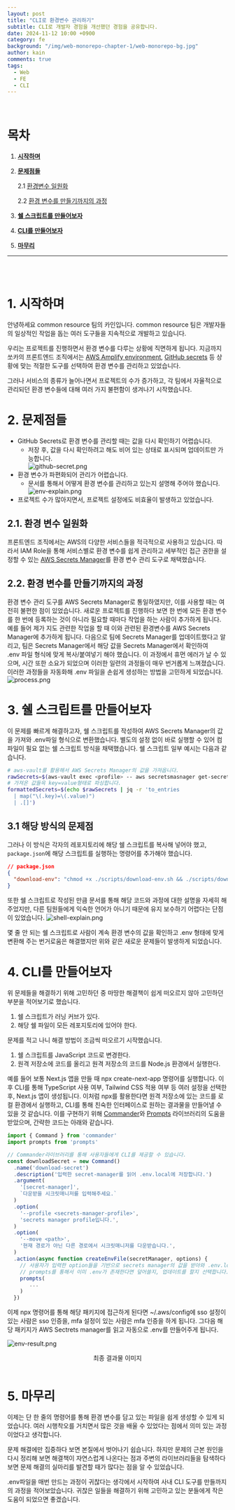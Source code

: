 ```yaml
---
layout: post
title: "CLI로 환경변수 관리하기"
subtitle: CLI로 개발자 경험을 개선했던 경험을 공유합니다.
date: 2024-11-12 10:00 +0900
category: fe
background: "/img/web-monorepo-chapter-1/web-monorepo-bg.jpg"
author: kain
comments: true
tags:
  - Web
  - FE
  - CLI
---
```


<br />

# 목차

1. [**시작하며**](#1-시작하며)
2. [**문제점들**](#2-문제점들)

   2.1 [환경변수 일원화](#21-환경-변수-일원화)

   2.2 [환경 변수를 만들기까지의 과정](#22-환경-변수를-만들기까지의-과정)

3. [**쉘 스크립트를 만들어보자**](#3-쉘-스크립트를-만들어보자)

4. [**CLI를 만들어보자**](#4-cli를-만들어보자)

5. [**마무리**](#5-마무리)

---

<br /><br />

# 1. 시작하며

안녕하세요 common resource 팀의 카인입니다.
common resource 팀은 개발자들의 일상적인 작업을 돕는 여러 도구들을 지속적으로 개발하고 있습니다.

우리는 프로젝트를 진행하면서 환경 변수를 다루는 상황에 직면하게 됩니다.
지금까지 쏘카의 프론트엔드 조직에서는 [AWS Amplify environment](https://docs.aws.amazon.com/amplify/latest/userguide/environment-variables.html), [GitHub secrets](https://docs.github.com/en/actions/security-for-github-actions/security-guides/using-secrets-in-github-actions#about-secrets) 등 상황에 맞는 적절한 도구를 선택하여 환경 변수를 관리하고 있었습니다.

그러나 서비스의 종류가 늘어나면서 프로젝트의 수가 증가하고, 각 팀에서 자율적으로 관리되던 환경 변수들에 대해 여러 가지 불편함이 생겨나기 시작했습니다.

# 2. 문제점들

- GitHub Secrets로 환경 변수를 관리할 때는 값을 다시 확인하기 어렵습니다.
  - 저장 후, 값을 다시 확인하려고 해도 비어 있는 상태로 표시되며 업데이트만 가능합니다.  
    ![github-secret.png](/img/fe-cli/github-secret.png)
- 환경 변수가 파편화되어 관리가 어렵습니다.
  - 문서를 통해서 어떻게 환경 변수를 관리하고 있는지 설명해 주어야 했습니다.
    ![env-explain.png](/img/fe-cli/env-explain.png)
- 프로젝트 수가 많아지면서, 프로젝트 설정에도 비효율이 발생하고 있었습니다.

## 2.1. 환경 변수 일원화

프론트엔드 조직에서는 AWS의 다양한 서비스들을 적극적으로 사용하고 있습니다.
따라서 IAM Role을 통해 서비스별로 환경 변수를 쉽게 관리하고 세부적인 접근 권한을 설정할 수 있는 [AWS Secrets Manager](https://docs.aws.amazon.com/secretsmanager/latest/userguide/intro.html)를 환경 변수 관리 도구로 채택했습니다.

## 2.2. 환경 변수를 만들기까지의 과정

환경 변수 관리 도구를 AWS Secrets Manager로 통일하였지만, 이를 사용할 때는 여전히 불편한 점이 있었습니다.
새로운 프로젝트를 진행하다 보면 한 번에 모든 환경 변수를 한 번에 등록하는 것이 아니라 필요할 때마다 작업을 하는 사람이 추가하게 됩니다.
예를 들어 제가 지도 관련한 작업을 할 때 이와 관련된 환경변수를 AWS Secrets Manager에 추가하게 됩니다.
다음으로 팀에 Secrets Manager를 업데이트했다고 알리고, 팀은 Secrets Manager에서 해당 값을 Secrets Manager에서 확인하여 .env 파일 형식에 맞게 복사/붙여넣기 해야 했습니다.
이 과정에서 휴먼 에러가 날 수 있으며, 시간 또한 소요가 되었으며 이러한 일련의 과정들이 매우 번거롭게 느껴졌습니다.
이러한 과정들을 자동화해 .env 파일을 손쉽게 생성하는 방법을 고민하게 되었습니다.
![process.png](/img/fe-cli/process.png)

# 3. 쉘 스크립트를 만들어보자

이 문제를 빠르게 해결하고자, 쉘 스크립트를 작성하여 AWS Secrets Manager의 값을 가져와 .env파일 형식으로 변환했습니다.
별도의 설정 없이 바로 실행할 수 있어 컴파일이 필요 없는 쉘 스크립트 방식을 채택했습니다.
쉘 스크립트 일부 예시는 다음과 같습니다.

```bash
# aws-vault를 활용해서 AWS Secrets Manager의 값을 가져옵니다.
rawSecrets=$(aws-vault exec <profile> -- aws secretsmasnager get-secret-vault --secret-id <secret-id> --query SecretString --output text)
# 가져온 값들윽 key=value형태로 파싱합니다.
formattedSecrets=$(echo $rawSecrets | jq -r 'to_entries
  | map("\(.key)=\(.value)")
  | .[]')
```

## 3.1 해당 방식의 문제점

그러나 이 방식은 각자의 레포지토리에 해당 쉘 스크립트를 복사해 넣어야 했고, `package.json`에 해당 스크립트를 실행하는 명령어를 추가해야 했습니다.

```json
// package.json
{
  "download-env": "chmod +x ./scripts/download-env.sh && ./scripts/download-env.sh"
}
```

또한 쉘 스크립트로 작성된 만큼 문서를 통해 해당 코드와 과정에 대한 설명을 자세히 해주었지만, 다른 팀원들에게 익숙한 언어가 아니기 때문에 유지 보수하기 어렵다는 단점이 있었습니다.
![shell-explain.png](/img/fe-cli/shell-explain.png)

몇 줄 안 되는 쉘 스크립트로 사람이 계속 환경 변수의 값을 확인하고 .env 형태에 맞게 변환해 주는 번거로움은 해결했지만 위와 같은 새로운 문제들이 발생하게 되었습니다.

# 4. CLI를 만들어보자

위 문제들을 해결하기 위해 고민하던 중 마땅한 해결책이 쉽게 떠오르지 않아 고민하던 부분을 적어보기로 했습니다.

1. 쉘 스크립트가 러닝 커브가 있다.
2. 해당 쉘 파일이 모든 레포지토리에 있어야 한다.

문제를 적고 나니 해결 방법이 조금씩 떠오르기 시작했습니다.

1. 쉘 스크립트를 JavaScript 코드로 변경한다.
2. 원격 저장소에 코드를 올리고 원격 저장소의 코드를 Node.js 환경에서 실행한다.

예를 들어 보통 Next.js 앱을 만들 때 npx create-next-app 명령어를 실행합니다.
이후 CLI를 통해 TypeScript 사용 여부, Tailwind CSS 적용 여부 등 여러 설정을 선택한 후, Next.js 앱이 생성됩니다.
이처럼 npx를 활용한다면 원격 저장소에 있는 코드를 로컬 환경에서 실행하고, CLI를 통해 친숙한 인터페이스로 원하는 결과물을 만들어낼 수 있을 것 같습니다.
이를 구현하기 위해 [Commander](https://github.com/tj/commander.js)와 [Prompts](https://github.com/terkelg/prompts) 라이브러리의 도움을 받았으며, 간략한 코드는 아래와 같습니다.

```jsx
import { Command } from 'commander'
import prompts from 'prompts'

// Commander라이브러리를 통해 사용자들에게 CLI를 제공할 수 있습니다.
const downloadSecret = new Command()
  .name('download-secret')
  .description('입력한 secret-manager를 읽어 .env.local에 저장합니다.')
  .argument(
    '[secret-manager]',
    `다운받을 시크릿매니저를 입력해주세요.`
  )
  .option(
    '--profile <secrets-manager-profile>',
    'secrets manager profile입니다.',
  )
  .option(
    '--move <path>',
    '현재 경로가 아닌 다른 경로에서 시크릿매니저를 다운받습니다.',
  )
  .action(async function createEnvFile(secretManager, options) {
    // 사용자가 입력한 option들을 기반으로 secrets manager의 값을 받아와 .env.local을 만듭니다.
    // prompts를 통해서 이미 .env가 존재한다면 덮어쓸지, 업데이트를 할지 선택합니다.
    prompts(
       ...
    )
  })
```

이제 npx 명령어를 통해 해당 패키지에 접근하게 된다면 ~/.aws/config에 sso 설정이 있는 사람은 sso 인증을, mfa 설정이 있는 사람은 mfa 인증을 하게 됩니다.
그다음 해당 패키지가 AWS Sectrets manager를 읽고 자동으로 .env를 만들어주게 됩니다.

![env-result.png](/img/fe-cli/env-result.png)

<center>최종 결과물 이미지</center>

<br />

# 5. 마무리

이제는 단 한 줄의 명령어를 통해 환경 변수를 담고 있는 파일을 쉽게 생성할 수 있게 되었습니다.
여러 시행착오를 거치면서 많은 것을 배울 수 있었다는 점에서 의미 있는 과정이었다고 생각합니다.

문제 해결에만 집중하다 보면 본질에서 벗어나기 쉽습니다.
하지만 문제의 근본 원인을 다시 정리해 보면 해결책이 자연스럽게 나온다는 점과 주변의 라이브러리들을 탐색하다 보면 문제 해결의 실마리를 발견할 때가 많다는 점을 알 수 있었습니다.

.env파일을 매번 만드는 과정이 귀찮다는 생각에서 시작하여 사내 CLI 도구를 만들까지의 과정을 적어보았습니다.
귀찮은 일들을 해결하기 위해 고민하고 있는 분들에게 작은 도움이 되었으면 좋겠습니다.
